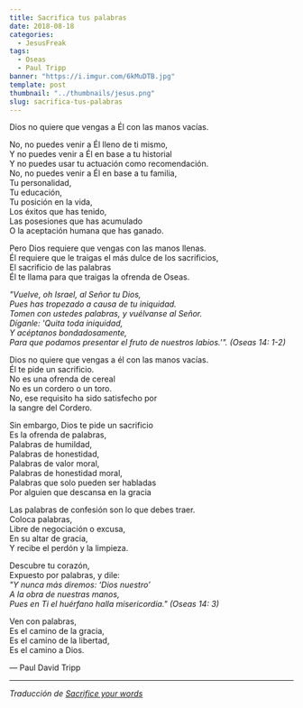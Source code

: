 ```yaml
---
title: Sacrifica tus palabras
date: 2018-08-18
categories:
  - JesusFreak
tags:
  - Oseas
  - Paul Tripp
banner: "https://i.imgur.com/6kMuDTB.jpg"
template: post
thumbnail: "../thumbnails/jesus.png"
slug: sacrifica-tus-palabras
---
```


Dios no quiere que vengas a Él con las manos vacías.

No, no puedes venir a Él lleno de ti mismo,<br>
Y no puedes venir a Él en base a tu historial<br>
Y no puedes usar tu actuación como recomendación.<br>
No, no puedes venir a Él en base a tu familia,<br>
Tu personalidad,<br>
Tu educación,<br>
Tu posición en la vida,<br>
Los éxitos que has tenido,<br>
Las posesiones que has acumulado<br>
O la aceptación humana que has ganado.

Pero Dios requiere que vengas con las manos llenas.<br>
Él requiere que le traigas el más dulce de los sacrificios,<br>
El sacrificio de las palabras<br>
Él te llama para que traigas la ofrenda de Oseas.

_"Vuelve, oh Israel, al Señor tu Dios,_<br>
_Pues has tropezado a causa de tu iniquidad._<br>
_Tomen con ustedes palabras, y vuélvanse al Señor._<br>
_Díganle: 'Quita toda iniquidad,_<br>
_Y acéptanos bondadosamente,_<br>
_Para que podamos presentar el fruto de nuestros labios.'". (Oseas 14: 1-2)_

Dios no quiere que vengas a él con las manos vacías.<br>
Él te pide un sacrificio.<br>
No es una ofrenda de cereal<br>
No es un cordero o un toro.<br>
No, ese requisito ha sido satisfecho por<br>
la sangre del Cordero.

Sin embargo, Dios te pide un sacrificio<br>
Es la ofrenda de palabras,<br>
Palabras de humildad,<br>
Palabras de honestidad,<br>
Palabras de valor moral,<br>
Palabras de honestidad moral,<br>
Palabras que solo pueden ser habladas<br>
Por alguien que descansa en la gracia

Las palabras de confesión son lo que debes traer.<br>
Coloca palabras,<br>
Libre de negociación o excusa,<br>
En su altar de gracia,<br>
Y recibe el perdón y la limpieza.

Descubre tu corazón,<br>
Expuesto por palabras, y dile:<br>
_"Y nunca más diremos: ‘Dios nuestro’_<br>
_A la obra de nuestras manos,_<br>
_Pues en Ti el huérfano halla misericordia." (Oseas 14: 3)_

Ven con palabras,<br>
Es el camino de la gracia,<br>
Es el camino de la libertad,<br>
Es el camino a Dios.

— Paul David Tripp

---

_Traducción de [Sacrifice your words](https://www.paultripp.com/wednesdays-word/posts/sacrifice-your-words)_
